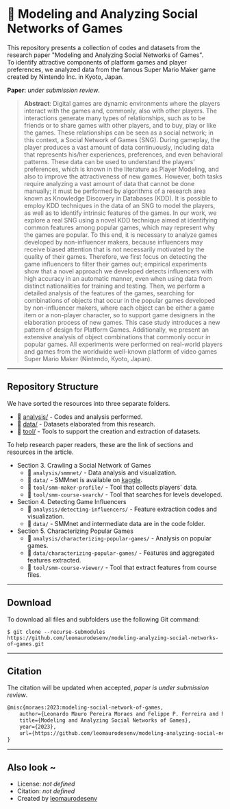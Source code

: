 # 📄 Modeling and Analyzing Social Networks of Games

This repository presents a collection of codes and datasets from the research paper "Modeling and Analyzing Social Networks of Games".    
To identify attractive components of platform games and player preferences, we analyzed data from the famous Super Mario Maker game created by Nintendo Inc. in Kyoto, Japan.   

**Paper**: _under submission review_.

> **Abstract**: Digital games are dynamic environments where the players interact with the games and, commonly, also with other players. The interactions generate many types of relationships, such as to be friends or to share games with other players, and to buy, play or like the games. These relationships can be seen as a social network; in this context, a Social Network of Games (SNG). During gameplay, the player produces a vast amount of data continuously, including data that represents his/her experiences, preferences, and even behavioral patterns. These data can be used to understand the players’ preferences, which is known in the literature as Player Modeling, and also to improve the attractiveness of new games. However, both tasks require analyzing a vast amount of data that cannot be done manually; it must be performed by algorithms of a research area known as Knowledge Discovery in Databases (KDD). It is possible to employ KDD techniques in the data of an SNG to model the players, as well as to identify intrinsic features of the games. In our work, we explore a real SNG using a novel KDD technique aimed at identifying common features among popular games, which may represent why the games are popular. To this end, it is necessary to analyze games developed by non-influencer makers, because influencers may receive biased attention that is not necessarily motivated by the quality of their games. Therefore, we first focus on detecting the game influencers to filter their games out; empirical experiments show that a novel approach we developed detects influencers with high accuracy in an automatic manner, even when using data from distinct nationalities for training and testing. Then, we perform a detailed analysis of the features of the games, searching for combinations of objects that occur in the popular games developed by non-influencer makers, where each object can be either a game item or a non-player character, so to support game designers in the elaboration process of new games. This case study introduces a new pattern of design for Platform Games. Additionally, we present an extensive analysis of object combinations that commonly occur in popular games. All experiments were performed on real-world players and games from the worldwide well-known platform of video games Super Mario Maker (Nintendo, Kyoto, Japan).

---
## Repository Structure

We have sorted the resources into three separate folders.
- 📝 [analysis/](analysis/) - Codes and analysis performed.
- 🎲 [data/](data/) - Datasets elaborated from this research.
- 🔧 [tool/](tool/) - Tools to support the creation and extraction of datasets.

To help research paper readers, these are the link of sections and resources in the article.

- Section 3. Crawling a Social Network of Games
    - 📝 `analysis/smmnet/` - Data analysis and visualization. 
    - 🎲 `data/` - SMMnet is available on [kaggle](https://www.kaggle.com/datasets/leomauro/smmnet).
    - 🔧 `tool/smm-maker-profile/` - Tool that collects players' data.
    - 🔧 `tool/smm-course-search/` - Tool that searches for levels developed.
- Section 4. Detecting Game Influencers
    - 📝 `analysis/detecting-influencers/` - Feature extraction codes and visualization.
    - 🎲 `data/` - SMMnet and intermediate data are in the code folder.
- Section 5. Characterizing Popular Games
    - 📝 `analysis/characterizing-popular-games/` - Analysis on popular games.
    - 🎲 `data/characterizing-popular-games/` - Features and aggregated features extracted.
    - 🔧 `tool/smm-course-viewer/` - Tool that extract features from course files.

---
## Download

To download all files and subfolders use the following Git command:

```shell
$ git clone --recurse-submodules https://github.com/leomaurodesenv/modeling-analyzing-social-networks-of-games.git
```

---
## Citation

The citation will be updated when accepted, _paper is under submission review_.

```tex
@misc{moraes:2023:modeling-social-network-of-games,
    author={Leonardo Mauro Pereira Moraes and Felippe P. Ferreira and Robson Leonardo Ferreira Cordeiro},
    title={Modeling and Analyzing Social Networks of Games},
    year={2023},
    url={https://github.com/leomaurodesenv/modeling-analyzing-social-networks-of-games},
}
```

---
## Also look ~

-   License: _not defined_
-   Citation: _not defined_
-   Created by [leomaurodesenv](https://github.com/leomaurodesenv/)
